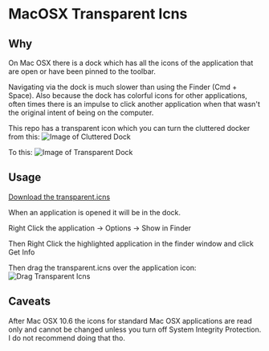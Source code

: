 # MacOSX Transparent Icns

## Why

On Mac OSX there is a dock which has all the icons of the application that are open or have been pinned to the toolbar.

Navigating via the dock is much slower than using the Finder (Cmd + Space). Also because the dock has colorful icons for other applications, often times there is an impulse to click another application when that wasn't the original intent of being on the computer.

This repo has a transparent icon which you can turn the cluttered docker from this:
![Image of Cluttered Dock](https://tech-addiction.com/images/dock_with_one_empty.png)

To this:
![Image of Transparent Dock](https://tech-addiction.com/images/dock_all_empty.png)

## Usage

[Download the transparent.icns](https://github.com/tech-addiction/MacOSX-Transparent-Icns/archive/main.zip)

When an application is opened it will be in the dock.

Right Click the application -> Options -> Show in Finder

Then Right Click the highlighted application in the finder window and click Get Info

Then drag the transparent.icns over the application icon:
![Drag Transparent Icns](https://tech-addiction.com/images/replace_icon.png)

## Caveats

After Mac OSX 10.6 the icons for standard Mac OSX applications are read only and cannot be changed unless you turn off System Integrity Protection. I do not recommend doing that tho.
